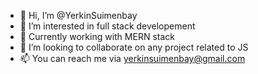 - 👋 Hi, I’m @YerkinSuimenbay
- 👀 I’m interested in full stack developement
- 🌱 Currently working with MERN stack
- 💞️ I’m looking to collaborate on any project related to JS
- 📫 You can reach me via yerkinsuimenbay@gmail.com

<!---
YerkinSuimenbay/YerkinSuimenbay is a ✨ special ✨ repository because its `README.md` (this file) appears on your GitHub profile.
You can click the Preview link to take a look at your changes.
--->
